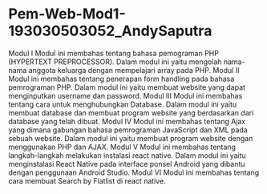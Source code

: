 # Pem-Web-Mod1-193030503052_AndySaputra
Modul I Modul ini membahas tentang bahasa pemograman PHP (HYPERTEXT PREPROCESSOR). Dalam modul ini yaitu mengolah nama-nama anggota keluarga dengan mempelajari array pada PHP.
Modul II Modul ini membahas tentang penerapan form handling pada bahasa pemrograman PHP. Dalam modul ini yaitu membuat website yang dapat menginputkan username dan password. 
Modul III Modul ini membahas tentang cara untuk menghubungkan Database. Dalam modul ini yaitu membuat database dan membuat program website yang berdasarkan dari database yang telah dibuat. 
Modul IV Modul ini membahas tentang Ajax yang dimana gabungan bahasa pemrograman JavaScript dan XML pada sebuah website. Dalam modul ini yaitu membuat program website dengan menggunakan PHP dan AJAX. 
Modul V Modul ini membahas tentang langkah-langkah melakukan instalasi react native. Dalam modul ini yaitu menginstalasi React Native pada interface ponsel Android yang dibantu dengan penggunaan Android Studio. 
Modul VI Modul ini membahas tentang cara membuat Search by Flatlist di react native. 
